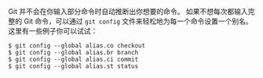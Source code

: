 Git 并不会在你输入部分命令时自动推断出你想要的命令。 如果不想每次都输入完整的 Git 命令，可以通过 `git config` 文件来轻松地为每一个命令设置一个别名。 这里有一些例子你可以试试：

```
$ git config --global alias.co checkout
$ git config --global alias.br branch
$ git config --global alias.ci commit
$ git config --global alias.st status
```